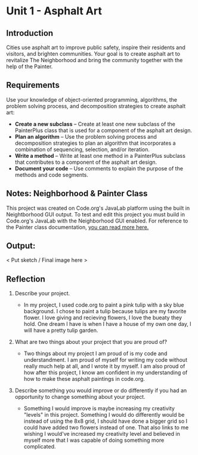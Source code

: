 # Unit 1 - Asphalt Art

## Introduction

Cities use asphalt art to improve public safety, inspire their residents and visitors, and brighten communities. Your goal is to create asphalt art to revitalize The Neighborhood and bring the community together with the help of the Painter.

## Requirements

Use your knowledge of object-oriented programming, algorithms, the problem solving process, and decomposition strategies to create asphalt art:
- **Create a new subclass** – Create at least one new subclass of the PainterPlus class that is used for a component of the asphalt art design.
- **Plan an algorithm** – Use the problem solving process and decomposition strategies to plan an algorithm that incorporates a combination of sequencing, selection, and/or iteration.
- **Write a method** – Write at least one method in a PainterPlus subclass that contributes to a component of the asphalt art design.
- **Document your code** – Use comments to explain the purpose of the methods and code segments.

## Notes: Neighborhood & Painter Class

This project was created on Code.org's JavaLab platform using the built in Neightborhood GUI output. To test and edit this project you must build in Code.org's JavaLab with the Neighborhood GUI enabled. For reference to the Painter class documentation, [you can read more here.](https://studio.code.org/docs/ide/javalab/classes/Painter)

## Output:

< Put sketch / Final image here >

## Reflection

1. Describe your project.

   - In my project, I used code.org to paint a pink tulip with a sky blue background. I chose to paint a tulip because tulips are my favorite flower. I love giving and recieving flowers, I love the bueaty they hold. One dream I have is when I have a house of my own one day, I will have a pretty tulip garden. 

2. What are two things about your project that you are proud of?

   - Two things about my project I am proud of is my code and understandment. I am proud of myself for writing my code without really much help at all, and I wrote it by myself. I am also proud of how after this project, I know am confident in my understanding of how to make these asphalt paintings in code.org. 

3. Describe something you would improve or do differently if you had an opportunity to change something about your project.

   - Something I would improve is maybe increasing my creativity "levels" in this project. Something I would do differently would be instead of using the 8x8 grid, I should have done a bigger grid so I could have added two flowers instead of one. That also links to me wishing I would've increased my creativity level and believed in myself more that I was capable of doing something more complicated. 